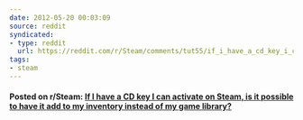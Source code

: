 ```yaml
---
date: 2012-05-20 00:03:09
source: reddit
syndicated:
- type: reddit
  url: https://reddit.com/r/Steam/comments/tut55/if_i_have_a_cd_key_i_can_activate_on_steam_is_it/
tags:
- steam
---
```


#### Posted on r/Steam: [If I have a CD key I can activate on Steam, is it possible to have it add to my inventory instead of my game library?](https://reddit.com/r/Steam/comments/tut55/if_i_have_a_cd_key_i_can_activate_on_steam_is_it/)